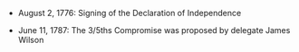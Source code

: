 * August 2, 1776: Signing of the Declaration of Independence

* June 11, 1787: The 3/5ths Compromise was proposed by delegate James Wilson
